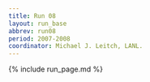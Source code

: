 ```yaml
---
title: Run 08
layout: run_base
abbrev: run08
period: 2007-2008
coordinator: Michael J. Leitch, LANL.
---
```

{% include run_page.md %}
